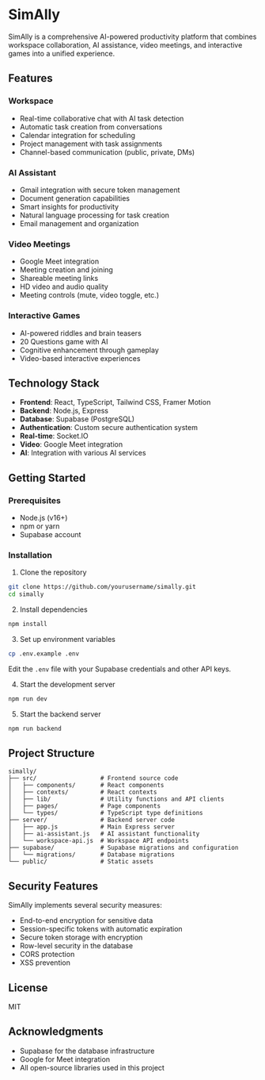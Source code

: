 # SimAlly

SimAlly is a comprehensive AI-powered productivity platform that combines workspace collaboration, AI assistance, video meetings, and interactive games into a unified experience.

## Features

### Workspace
- Real-time collaborative chat with AI task detection
- Automatic task creation from conversations
- Calendar integration for scheduling
- Project management with task assignments
- Channel-based communication (public, private, DMs)

### AI Assistant
- Gmail integration with secure token management
- Document generation capabilities
- Smart insights for productivity
- Natural language processing for task creation
- Email management and organization

### Video Meetings
- Google Meet integration
- Meeting creation and joining
- Shareable meeting links
- HD video and audio quality
- Meeting controls (mute, video toggle, etc.)

### Interactive Games
- AI-powered riddles and brain teasers
- 20 Questions game with AI
- Cognitive enhancement through gameplay
- Video-based interactive experiences

## Technology Stack

- **Frontend**: React, TypeScript, Tailwind CSS, Framer Motion
- **Backend**: Node.js, Express
- **Database**: Supabase (PostgreSQL)
- **Authentication**: Custom secure authentication system
- **Real-time**: Socket.IO
- **Video**: Google Meet integration
- **AI**: Integration with various AI services

## Getting Started

### Prerequisites
- Node.js (v16+)
- npm or yarn
- Supabase account

### Installation

1. Clone the repository
```bash
git clone https://github.com/yourusername/simally.git
cd simally
```

2. Install dependencies
```bash
npm install
```

3. Set up environment variables
```bash
cp .env.example .env
```
Edit the `.env` file with your Supabase credentials and other API keys.

4. Start the development server
```bash
npm run dev
```

5. Start the backend server
```bash
npm run backend
```

## Project Structure

```
simally/
├── src/                  # Frontend source code
│   ├── components/       # React components
│   ├── contexts/         # React contexts
│   ├── lib/              # Utility functions and API clients
│   ├── pages/            # Page components
│   └── types/            # TypeScript type definitions
├── server/               # Backend server code
│   ├── app.js            # Main Express server
│   ├── ai-assistant.js   # AI assistant functionality
│   └── workspace-api.js  # Workspace API endpoints
├── supabase/             # Supabase migrations and configuration
│   └── migrations/       # Database migrations
└── public/               # Static assets
```

## Security Features

SimAlly implements several security measures:

- End-to-end encryption for sensitive data
- Session-specific tokens with automatic expiration
- Secure token storage with encryption
- Row-level security in the database
- CORS protection
- XSS prevention

## License

MIT

## Acknowledgments

- Supabase for the database infrastructure
- Google for Meet integration
- All open-source libraries used in this project